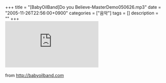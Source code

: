 +++
title = "[BabyOilBand]Do you Believe-MasterDemo050626.mp3"
date = "2005-11-26T22:56:00+0900"
categories = ["음악"]
tags = []
description = ""
+++
<span class="copyright_entry" style="display:block;" title="[BabyOilBand]Do you Believe-MasterDemo050626.mp3@@**@@http://shed.egloos.com/1190505"></span>
<embed src="http://elorion.com/~babyoil/demo/Do you Believe-MasterDemo050626.mp3" type="audio/mpeg" autostart="0" LOOP="TRUE"> 
<br>
<br>from 
<a href="http://babyoilband.com/"><span style="COLOR: #296fab">http://babyoilband.com</span></a>
<br>
<br> 
<!--
       <rdf:RDF xmlns:rdf="http://www.w3.org/1999/02/22-rdf-syntax-ns#"
		    xmlns:dc="http://purl.org/dc/elements/1.1/"
		    xmlns:trackback="http://madskills.com/public/xml/rss/module/trackback/">
       <rdf:Description
	        rdf:about="http://shed.egloos.com/1190505"
	        dc:identifier="http://shed.egloos.com/1190505"
	        dc:title="[BabyOilBand]Do you Believe-MasterDemo050626.mp3"
	        trackback:ping="http://shed.egloos.com/tb/1190505"/>
       </rdf:RDF>
       -->

<ul></ul>